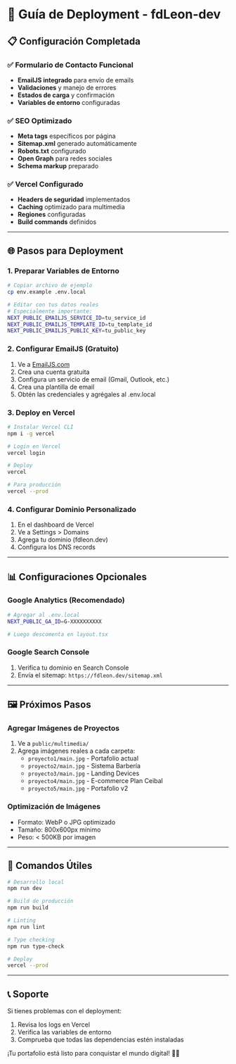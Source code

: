 # 🚀 Guía de Deployment - fdLeon-dev

## 📋 **Configuración Completada**

### ✅ **Formulario de Contacto Funcional**
- **EmailJS integrado** para envío de emails
- **Validaciones** y manejo de errores
- **Estados de carga** y confirmación
- **Variables de entorno** configuradas

### ✅ **SEO Optimizado**
- **Meta tags** específicos por página
- **Sitemap.xml** generado automáticamente
- **Robots.txt** configurado
- **Open Graph** para redes sociales
- **Schema markup** preparado

### ✅ **Vercel Configurado**
- **Headers de seguridad** implementados
- **Caching** optimizado para multimedia
- **Regiones** configuradas
- **Build commands** definidos

---

## 🌐 **Pasos para Deployment**

### 1. **Preparar Variables de Entorno**
```bash
# Copiar archivo de ejemplo
cp env.example .env.local

# Editar con tus datos reales
# Especialmente importante:
NEXT_PUBLIC_EMAILJS_SERVICE_ID=tu_service_id
NEXT_PUBLIC_EMAILJS_TEMPLATE_ID=tu_template_id  
NEXT_PUBLIC_EMAILJS_PUBLIC_KEY=tu_public_key
```

### 2. **Configurar EmailJS** (Gratuito)
1. Ve a [EmailJS.com](https://www.emailjs.com/)
2. Crea una cuenta gratuita
3. Configura un servicio de email (Gmail, Outlook, etc.)
4. Crea una plantilla de email
5. Obtén las credenciales y agrégales al .env.local

### 3. **Deploy en Vercel**
```bash
# Instalar Vercel CLI
npm i -g vercel

# Login en Vercel
vercel login

# Deploy
vercel

# Para producción
vercel --prod
```

### 4. **Configurar Dominio Personalizado**
1. En el dashboard de Vercel
2. Ve a Settings > Domains
3. Agrega tu dominio (fdleon.dev)
4. Configura los DNS records

---

## 📊 **Configuraciones Opcionales**

### **Google Analytics** (Recomendado)
```bash
# Agregar al .env.local
NEXT_PUBLIC_GA_ID=G-XXXXXXXXXX

# Luego descomenta en layout.tsx
```

### **Google Search Console**
1. Verifica tu dominio en Search Console
2. Envía el sitemap: `https://fdleon.dev/sitemap.xml`

---

## 🖼️ **Próximos Pasos**

### **Agregar Imágenes de Proyectos**
1. Ve a `public/multimedia/`
2. Agrega imágenes reales a cada carpeta:
   - `proyecto1/main.jpg` - Portafolio actual
   - `proyecto2/main.jpg` - Sistema Barbería
   - `proyecto3/main.jpg` - Landing Devices
   - `proyecto4/main.jpg` - E-commerce Plan Ceibal
   - `proyecto5/main.jpg` - Portafolio v2

### **Optimización de Imágenes**
- Formato: WebP o JPG optimizado
- Tamaño: 800x600px mínimo
- Peso: < 500KB por imagen

---

## 🔧 **Comandos Útiles**

```bash
# Desarrollo local
npm run dev

# Build de producción
npm run build

# Linting
npm run lint

# Type checking
npm run type-check

# Deploy
vercel --prod
```

---

## 📞 **Soporte**

Si tienes problemas con el deployment:
1. Revisa los logs en Vercel
2. Verifica las variables de entorno
3. Comprueba que todas las dependencias estén instaladas

¡Tu portafolio está listo para conquistar el mundo digital! 🚀✨
